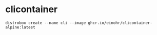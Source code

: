 # clicontainer

```
distrobox create --name cli --image ghcr.io/einohr/clicontainer-alpine:latest
```